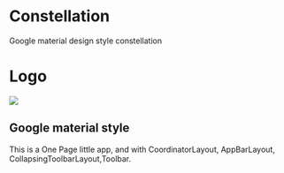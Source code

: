 # Constellation
Google material design style constellation

# Logo

![](https://github.com/wangshaolei/Constellation/tree/master/img/splash_logo.png)

## Google material style

This is a One Page little app, and with CoordinatorLayout, AppBarLayout, CollapsingToolbarLayout,Toolbar.

